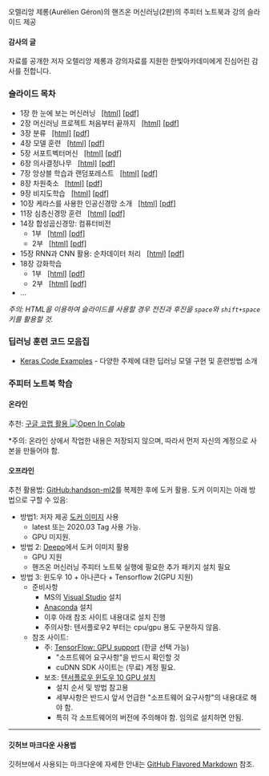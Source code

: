 오렐리앙 제롱(Aur&eacute;lien G&eacute;ron)의 핸즈온 머신러닝(2판)의 주피터 노트북과 강의 슬라이드 제공

#### 감사의 글

자료를 공개한 저자 오렐리앙 제롱과 강의자료를 지원한 한빛아카데미에게 진심어린 감사를 전합니다.

### 슬라이드 목차

- 1장 한 눈에 보는 머신러닝 &nbsp;
    [[html]](./slides/handson-ml2-01.slides.html)
    [[pdf]](./slides/handson-ml2-01-slides.pdf)
- 2장 머신러닝 프로젝트 처음부터 끝까지 &nbsp;
    [[html]](./slides/handson-ml2-02.slides.html)
    [[pdf]](./slides/handson-ml2-02-slides.pdf)
- 3장 분류 &nbsp;
    [[html]](./slides/handson-ml2-03.slides.html)
    [[pdf]](./slides/handson-ml2-03-slides.pdf)
- 4장 모델 훈련 &nbsp;
    [[html]](./slides/handson-ml2-04.slides.html)
    [[pdf]](./slides/handson-ml2-04-slides.pdf)
- 5장 서포트벡터머신 &nbsp;
    [[html]](./slides/handson-ml2-05.slides.html)
    [[pdf]](./slides/handson-ml2-05-slides.pdf)
- 6장 의사결정나무 &nbsp;
    [[html]](./slides/handson-ml2-06.slides.html)
    [[pdf]](./slides/handson-ml2-06-slides.pdf)
- 7장 앙상블 학습과 랜덤포레스트 &nbsp;
    [[html]](./slides/handson-ml2-07.slides.html)
    [[pdf]](./slides/handson-ml2-07-slides.pdf)
- 8장 차원축소 &nbsp;
    [[html]](./slides/handson-ml2-08.slides.html)
    [[pdf]](./slides/handson-ml2-08-slides.pdf)
- 9장 비지도학습 &nbsp;
    [[html]](./slides/handson-ml2-09.slides.html)
    [[pdf]](./slides/handson-ml2-09-slides.pdf)
- 10장 케라스를 사용한 인공신경망 소개 &nbsp;
    [[html]](./slides/handson-ml2-10.slides.html)
    [[pdf]](./slides/handson-ml2-10-slides.pdf)
- 11장 심층신경망 훈련 &nbsp;
    [[html]](./slides/handson-ml2-11.slides.html)
    [[pdf]](./slides/handson-ml2-11-slides.pdf)
- 14장 합성곱신경망: 컴퓨터비전
    - 1부 &nbsp;
        [[html]](./slides/handson-ml2-14-1.slides.html)
        [[pdf]](./slides/handson-ml2-14-1-slides.pdf)
    - 2부 &nbsp;
        [[html]](./slides/handson-ml2-14-2.slides.html)
        [[pdf]](./slides/handson-ml2-14-2-slides.pdf)
- 15장 RNN과 CNN 활용: 순차데이터 처리 &nbsp;
    [[html]](./slides/handson-ml2-15.slides.html)
    [[pdf]](./slides/handson-ml2-15-slides.pdf)
- 18장 강화학습
    - 1부 &nbsp;
        [[html]](./slides/handson-ml2-18-1.slides.html)
        [[pdf]](./slides/handson-ml2-18-1-slides.pdf)
    - 2부 &nbsp;
        [[html]](./slides/handson-ml2-18-2.slides.html)
        [[pdf]](./slides/handson-ml2-18-2-slides.pdf)
- ...

*주의: HTML을 이용하여 슬라이드를 사용할 경우 전진과 후진을 `space`와 `shift+space` 키를 활용할 것.*

### 딥러닝 훈련 코드 모음집

- [Keras Code Examples](https://keras.io/examples/)
		- 다양한 주제에 대한 딥러닝 모델 구현 및 훈련방법 소개

### 주피터 노트북 학습

#### 온라인

추천: [구글 코랩 활용 ](https://colab.research.google.com/github/liganega/handson-ml2/blob/master/)
<a href="https://colab.research.google.com/github/liganega/handson-ml2/blob/master/"><img src="https://colab.research.google.com/assets/colab-badge.svg" alt="Open In Colab"/></a>

*주의: 온라인 상에서 작업한 내용은 저장되지 않으며, 따라서 먼저 자신의 계정으로 사본을 만들어야 함.

#### 오프라인

추천 활용법: [GitHub:handson-ml2](https://github.com/liganega/handson-ml2)를 복제한 후에 도커 활용.
도커 이미지는 아래 방법으로 구할 수 있음:
- 방법1: 저자 제공 [도커 이미지](https://hub.docker.com/r/ageron/handson-ml2/tags) 사용
    * latest 또는 2020.03 Tag 사용 가능.
    * GPU 미지원.
- 방법 2: [Deepo](https://github.com/ufoym/deepo)에서 도커 이미지 활용
    * GPU 지원
    * 핸즈온 머신러닝 주피터 노트북 실행에 필요한 추가 패키지 설치 필요
- 방법 3: 윈도우 10 + 아나콘다 + Tensorflow 2(GPU 지원)
    * 준비사항
        * MS의 [Visual Studio](https://visualstudio.microsoft.com/) 설치 
        * [Anaconda](https://www.anaconda.com/products/individual) 설치
        * 이후 아래 참조 사이트 내용대로 설치 진행
        * 주의사항: 텐서플로우2 부터는 cpu/gpu 용도 구분하지 않음.
    * 참조 사이트:
        * 주: [TensorFlow: GPU support](https://www.tensorflow.org/install/gpu) 
            (한글 선택 가능)
            * "소프트웨어 요구사항"을 반드시 확인할 것
            * cuDNN SDK 사이트는 (무료) 계정 필요.
        * 보조: [텐서플로우 윈도우 10 GPU 설치](https://teddylee777.github.io/colab/tensorflow-gpu-install-windows)
            * 설치 순서 및 방법 참고용
            * 세부사항은 반드시 앞서 언급한 "소프트웨어 요구사항"의 내용대로 해야 함.
            * 특히 각 소프트웨어의 버전에 주의해야 함. 임의로 설치하면 안됨.

---

#### 깃허브 마크다운 사용법 

깃허브에서 사용되는 마크다운에 자세한 안내는 [GitHub Flavored Markdown](https://guides.github.com/features/mastering-markdown/) 참조.
